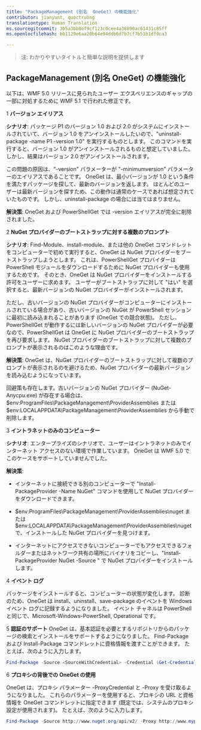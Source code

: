 ```yaml
---
title: "PackageManagement (別名  OneGet) の機能強化"
contributor: jianyunt, quoctruong
translationtype: Human Translation
ms.sourcegitcommit: 3b5a3bb0ef9cf123c0cee4a36890ac61431c85ff
ms.openlocfilehash: bb1129e6aa20b64e94ddb6d7b7cf7b51b1df9ca3

---
```


>注: わかりやすいタイトルと簡単な説明を提供します

## PackageManagement (別名  OneGet) の機能強化 ##
以下は、WMF 5.0 リリースに見られたユーザー エクスペリエンスのギャップの一部に対処するために WMF 5.1 で行われた修正です。 

1 **バージョン エイリアス**

**シナリオ**: パッケージ P1 のバージョン 1.0 および 2.0 がシステムにインストールされていて、バージョン 1.0 をアンインストールしたいので、"uninstall-package -name P1 -version 1.0" を実行するものとします。 このコマンドを実行すると、バージョン 1.0 がアンインストールされるものと想定していました。 しかし、結果はバージョン 2.0 がアンインストールされます。 
    
この問題の原因は、"-version" パラメーターが "-minimumversion" パラメーターのエイリアスであることです。 OneGet は、最小バージョンが 1.0 という条件を満たすパッケージを探して、最新のバージョンを返します。 ほとんどのユーザーは最新バージョンを探すため、この動作は通常のケースであれば想定されていたものです。 しかし、uninstall-package の場合には当てはまりません。
    
**解決策**: OneGet および PowerShellGet では -version エイリアスが完全に削除されました。 

2 **NuGet プロバイダーのブートストラップに対する複数のプロンプト**

**シナリオ**: Find-Module、install-module、または他の OneGet コマンドレットをコンピューターで初めて実行すると、OneGet は NuGet プロバイダーをブートストラップしようとします。 これは、PowerShellGet プロバイダーは PowerShell モジュールをダウンロードするために NuGet プロバイダーも使用するためです。 そのとき、OneGet は NuGet プロバイダーをインストールする許可をユーザーに求めます。 ユーザーがブートストラップに対して "はい" を選択すると、最新バージョンの NuGet プロバイダーがインストールされます。 
    
ただし、古いバージョンの NuGet プロバイダーがコンピューターにインストールされている場合があり、古いバージョンの NuGet が PowerShell セッションに最初に読み込まれることがあります (OneGet での競合状態)。 ただし、PowerShellGet が動作するには新しいバージョンの NuGet プロバイダーが必要なので、PowerShellGet は OneGet に NuGet プロバイダーのブートストラップを再び要求します。 NuGet プロバイダーのブートストラップに対して複数のプロンプトが表示されるのはこのような理由です。

**解決策**: OneGet は、NuGet プロバイダーのブートストラップに対して複数のプロンプトが表示されるのを避けるため、NuGet プロバイダーの最新バージョンを読み込むようになっています。

回避策も存在します。古いバージョンの NuGet プロバイダー (NuGet-Anycpu.exe) が存在する場合は、$env:ProgramFiles\PackageManagement\ProviderAssemblies または $env:LOCALAPPDATA\PackageManagement\ProviderAssemblies から手動で削除します。


3 **イントラネットのみのコンピューター**

**シナリオ**: エンタープライズのシナリオで、ユーザーはイントラネットのみでインターネット アクセスのない環境で作業しています。 OneGet は WMF 5.0 でこのケースをサポートしていませんでした。

**解決策**:
- インターネットに接続できる別のコンピューターで "Install-PackageProvider -Name NuGet" コマンドを使用して NuGet プロバイダーをダウンロードできます。

- $env:ProgramFiles\PackageManagement\ProviderAssemblies\nuget または $env:LOCALAPPDATA\PackageManagement\ProviderAssemblies\nuget で、インストールした NuGet プロバイダーを見つけます。 

- インターネットにアクセスできないコンピューターでもアクセスできるフォルダーまたはネットワーク共有の場所にバイナリをコピーし、"Install-PackageProvider NuGet -Source <Path to folder>" で NuGet プロバイダーをインストールします。


4 **イベント ログ**

パッケージをインストールすると、コンピューターの状態が変化します。 診断のため、OneGet は install、uninstall、save-package のイベントを Windows イベント ログに記録するようになりました。 イベント チャネルは PowerShell と同じで、Microsoft-Windows-PowerShell, Operational です。

5 **認証のサポート** OneGet は、基本認証を必要とするリポジトリからのパッケージの検索とインストールをサポートするようになりました。 Find-Package および Install-Package コマンドレットに資格情報を渡すことができます。 たとえば、次のように入力します。
``` PowerShell
Find-Package -Source <SourceWithCredential> -Credential (Get-Credential)
```
6 **プロキシの背後での OneGet の使用**

OneGet は、プロキシ パラメーター -ProxyCredential と -Proxy を受け取るようになりました。 これらのパラメーターを使用すると、プロキシの URL と資格情報を OneGet コマンドレットに指定できます (既定では、システムのプロキシ設定が使用されます)。 たとえば、次のように入力します。
``` PowerShell
Find-Package -Source http://www.nuget.org/api/v2/ -Proxy http://www.myproxyserver.com -ProxyCredential (Get-Credential)
```



<!--HONumber=Aug16_HO3-->



